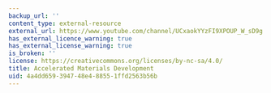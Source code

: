 ```yaml
---
backup_url: ''
content_type: external-resource
external_url: https://www.youtube.com/channel/UCxaokYYzFI9XPOUP_W_sD9g
has_external_licence_warning: true
has_external_license_warning: true
is_broken: ''
license: https://creativecommons.org/licenses/by-nc-sa/4.0/
title: Accelerated Materials Development
uid: 4a4dd659-3947-48e4-8855-1ffd2563b56b
---
```

